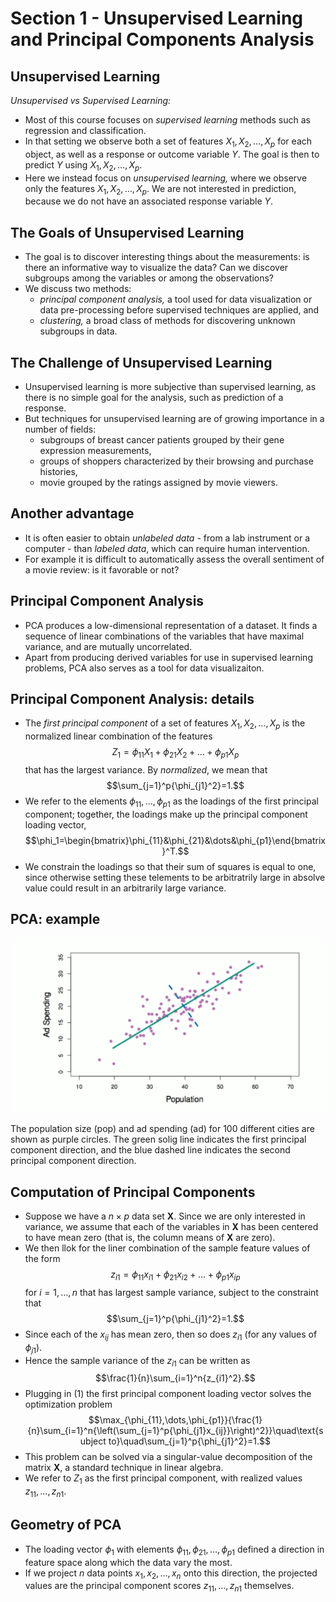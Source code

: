 # Section 1 - Unsupervised Learning and Principal Components Analysis
## Unsupervised Learning
_Unsupervised vs Supervised Learning:_
* Most of this course focuses on _supervised learning_ methods such as regression and classification.
* In that setting we observe both a set of features $X_1,X_2,\dots,X_p$ for each object, as well as a response or outcome variable $Y.$ The goal is then to predict $Y$ using $X_1,X_2,\dots,X_p.$
* Here we instead focus on _unsupervised learning,_ where we observe only the features $X_1,X_2,\dots,X_p.$ We are not interested in prediction, because we do not have an associated response variable $Y.$
## The Goals of Unsupervised Learning
* The goal is to discover interesting things about the measurements: is there an informative way to visualize the data? Can we discover subgroups among the variables or among the observations?
* We discuss two methods:
  * _principal component analysis,_ a tool used for data visualization or data pre-processing before supervised techniques are applied, and
  * _clustering,_ a broad class of methods for discovering unknown subgroups in data.
## The Challenge of Unsupervised Learning
* Unsupervised learning is more subjective than supervised learning, as there is no simple goal for the analysis, such as prediction of a response.
* But techniques for unsupervised learning are of growing importance in a number of fields:
  * subgroups of breast cancer patients grouped by their gene expression measurements,
  * groups of shoppers characterized by their browsing and purchase histories,
  * movie grouped by the ratings assigned by movie viewers.
## Another advantage
* It is often easier to obtain _unlabeled data_ - from a lab instrument or a computer - than _labeled data_, which can require human intervention.
* For example it is difficult to automatically assess the overall sentiment of a movie review: is it favorable or not?
## Principal Component Analysis
* PCA produces a low-dimensional representation of a dataset. It finds a sequence of linear combinations of the variables that have maximal variance, and are mutually uncorrelated.
* Apart from producing derived variables for use in supervised learning problems, PCA also serves as a tool for data visualizaiton.
## Principal Component Analysis: details
* The _first principal component_ of a set of features $X_1,X_2,\dots,X_p$ is the normalized linear combination of the features
$$Z_1=\phi_{11}X_1+\phi_{21}X_2+\dots+\phi_{p1}X_p$$
that has the largest variance. By _normalized_, we mean that
$$\sum_{j=1}^p{\phi_{j1}^2}=1.$$
* We refer to the elements $\phi_{11},\dots,\phi_{p1}$ as the loadings of the first principal component; together, the loadings make up the principal component loading vector,
$$\phi_1=\begin{bmatrix}\phi_{11}&\phi_{21}&\dots&\phi_{p1}\end{bmatrix}^T.$$
* We constrain the loadings so that their sum of squares is equal to one, since otherwise setting these telements to be arbitratrily large in absolve value could result in an arbitrarily large variance.
## PCA: example
![](images/pca_example.png)

The population size $(\text{pop})$ and ad spending $(\text{ad})$ for $100$ different cities are shown as purple circles. The green solig line indicates the first principal component direction, and the blue dashed line indicates the second principal component direction.
## Computation of Principal Components
* Suppose we have a $n\times p$ data set $\mathbf{X}.$ Since we are only interested in variance, we assume that each of the variables in $\mathbf{X}$ has been centered to have mean zero (that is, the column means of $\mathbf{X}$ are zero).
* We then llok for the liner combination of the sample feature values of the form
$$z_{i1}=\phi_{11}x_{i1}+\phi_{21}x_{i2}+\dots+\phi_{p1}x_{ip}\tag{1}$$
for $i=1,\dots,n$ that has largest sample variance, subject to the constraint that 
$$\sum_{j=1}^p{\phi_{j1}^2}=1.$$
* Since each of the $x_{ij}$ has mean zero, then so does $z_{i1}$ (for any values of $\phi_{j1}$). 
* Hence the sample variance of the $z_{i1}$ can be written as
$$\frac{1}{n}\sum_{i=1}^n{z_{i1}^2}.$$
* Plugging in $(1)$ the first principal component loading vector solves the optimization problem
$$\max_{\phi_{11},\dots,\phi_{p1}}{\frac{1}{n}\sum_{i=1}^n{\left(\sum_{j=1}^p{\phi_{j1}x_{ij}}\right)^2}}\quad\text{subject to}\quad\sum_{j=1}^p{\phi_{j1}^2}=1.$$
* This problem can be solved via a singular-value decomposition of the matrix $\mathbf{X},$ a standard technique in linear algebra.
* We refer to $Z_1$ as the first principal component, with realized values $z_{11},\dots,z_{n1}.$
## Geometry of PCA
* The loading vector $\phi_1$ with elements $\phi_{11},\phi_{21},\dots,\phi_{p1}$ defined a direction in feature space along which the data vary the most.
* If we project $n$ data points $x_1,x_2,\dots,x_n$ onto this direction, the projected values are the principal component scores $z_{11},\dots,z_{n1}$ themselves.